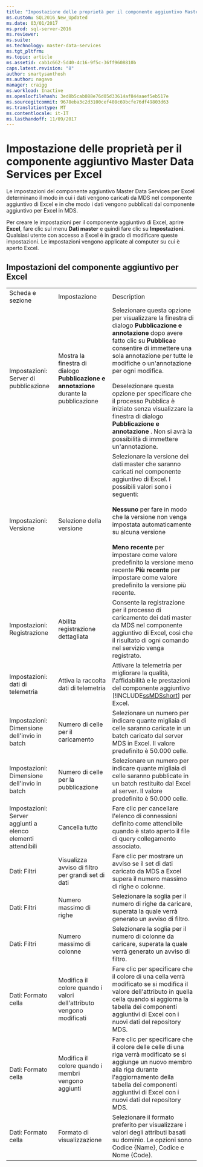 ```yaml
---
title: "Impostazione delle proprietà per il componente aggiuntivo Master Data Services per Excel | Microsoft Docs"
ms.custom: SQL2016_New_Updated
ms.date: 03/01/2017
ms.prod: sql-server-2016
ms.reviewer: 
ms.suite: 
ms.technology: master-data-services
ms.tgt_pltfrm: 
ms.topic: article
ms.assetid: cab1c662-5d40-4c16-9f5c-36ff9608810b
caps.latest.revision: "8"
author: smartysanthosh
ms.author: nagavo
manager: craigg
ms.workload: Inactive
ms.openlocfilehash: 3ed8b5cab088e76d05d33614af844aaef5eb517e
ms.sourcegitcommit: 9678eba3c2d3100cef408c69bcfe76df49803d63
ms.translationtype: MT
ms.contentlocale: it-IT
ms.lasthandoff: 11/09/2017
---
```

# <a name="setting-properties-for-master-data-services-add-in-for-excel"></a>Impostazione delle proprietà per il componente aggiuntivo Master Data Services per Excel
  Le impostazioni del componente aggiuntivo Master Data Services per Excel determinano il modo in cui i dati vengono caricati da MDS nel componente aggiuntivo di Excel e in che modo i dati vengono pubblicati dal componente aggiuntivo per Excel in MDS.  
  
 Per creare le impostazioni per il componente aggiuntivo di Excel, aprire **Excel**, fare clic sul menu **Dati master** e quindi fare clic su **Impostazioni**. Qualsiasi utente con accesso a Excel è in grado di modificare queste impostazioni. Le impostazioni vengono applicate al computer su cui è aperto Excel.  
  
## <a name="excel-add-in-settings"></a>Impostazioni del componente aggiuntivo per Excel  
  
||||  
|-|-|-|  
|Scheda e sezione|Impostazione|Description|  
|Impostazioni: Server di pubblicazione|Mostra la finestra di dialogo **Pubblicazione e annotazione** durante la pubblicazione|Selezionare questa opzione per visualizzare la finestra di dialogo **Pubblicazione e annotazione** dopo avere fatto clic su **Pubblica**e consentire di immettere una sola annotazione per tutte le modifiche o un'annotazione per ogni modifica.<br /><br /> Deselezionare questa opzione per specificare che il processo Pubblica è iniziato senza visualizzare la finestra di dialogo **Pubblicazione e annotazione** . Non si avrà la possibilità di immettere un'annotazione.|  
|Impostazioni: Versione|Selezione della versione|Selezionare la versione dei dati master che saranno caricati nel componente aggiuntivo di Excel. I possibili valori sono i seguenti:<br /><br /> **Nessuno** per fare in modo che la versione non venga impostata automaticamente su alcuna versione<br /><br /> **Meno recente** per impostare come valore predefinito la versione meno recente **Più recente** per impostare come valore predefinito la versione più recente.|  
|Impostazioni: Registrazione|Abilita registrazione dettagliata|Consente la registrazione per il processo di caricamento dei dati master da MDS nel componente aggiuntivo di Excel, così che il risultato di ogni comando nel servizio venga registrato.|  
|Impostazioni: dati di telemetria|Attiva la raccolta dati di telemetria|Attivare la telemetria per migliorare la qualità, l'affidabilità e le prestazioni del componente aggiuntivo [!INCLUDE[ssMDSshort](../../includes/ssmdsshort-md.md)] per Excel.|  
|Impostazioni: Dimensione dell'invio in batch|Numero di celle per il caricamento|Selezionare un numero per indicare quante migliaia di celle saranno caricate in un batch caricato dal server MDS in Excel. Il valore predefinito è 50.000 celle.|  
|Impostazioni: Dimensione dell'invio in batch|Numero di celle per la pubblicazione|Selezionare un numero per indicare quante migliaia di celle saranno pubblicate in un batch restituito dal Excel al server. Il valore predefinito è 50.000 celle.|  
|Impostazioni: Server aggiunti a elenco elementi attendibili|Cancella tutto|Fare clic per cancellare l'elenco di connessioni definito come attendibile quando è stato aperto il file di query collegamento associato.|  
|Dati: Filtri|Visualizza avviso di filtro per grandi set di dati|Fare clic per mostrare un avviso se il set di dati caricato da MDS a Excel supera il numero massimo di righe o colonne.|  
|Dati: Filtri|Numero massimo di righe|Selezionare la soglia per il numero di righe da caricare, superata la quale verrà generato un avviso di filtro.|  
|Dati: Filtri|Numero massimo di colonne|Selezionare la soglia per il numero di colonne da caricare, superata la quale verrà generato un avviso di filtro.|  
|Dati: Formato cella|Modifica il colore quando i valori dell'attributo vengono modificati|Fare clic per specificare che il colore di una cella verrà modificato se si modifica il valore dell'attributo in quella cella quando si aggiorna la tabella dei componenti aggiuntivi di Excel con i nuovi dati del repository MDS.|  
|Dati: Formato cella|Modifica il colore quando i membri vengono aggiunti|Fare clic per specificare che il colore delle celle di una riga verrà modificato se si aggiunge un nuovo membro alla riga durante l'aggiornamento della tabella dei componenti aggiuntivi di Excel con i nuovi dati del repository MDS.|  
|Dati: Formato cella|Formato di visualizzazione|Selezionare il formato preferito per visualizzare i valori degli attributi basati su dominio. Le opzioni sono Codice {Name}, Codice e Nome {Code}.|  
  
  
